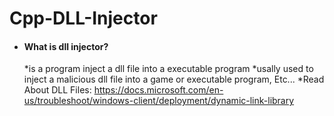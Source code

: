 # Cpp-DLL-Injector

* #### What is dll injector?
   *is a program inject a dll file into a executable program
   *usally used to inject a malicious dll file into a game or executable program, Etc...
   *Read About DLL Files: https://docs.microsoft.com/en-us/troubleshoot/windows-client/deployment/dynamic-link-library
